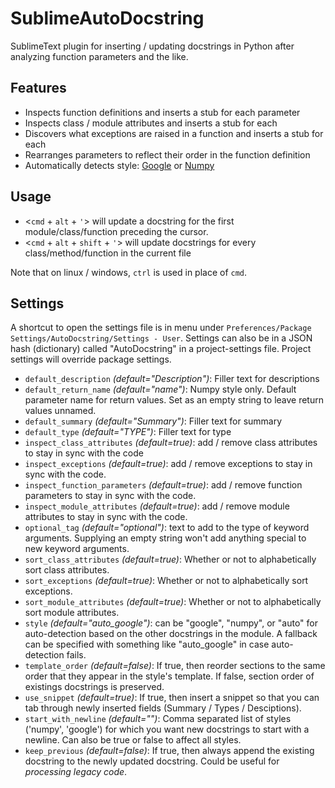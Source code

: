 SublimeAutoDocstring
====================

SublimeText plugin for inserting / updating docstrings in Python after analyzing
function parameters and the like.

Features
--------

  - Inspects function definitions and inserts a stub for each parameter
  - Inspects class / module attributes and inserts a stub for each
  - Discovers what exceptions are raised in a function and inserts a stub for each
  - Rearranges parameters to reflect their order in the function definition
  - Automatically detects style: [Google](https://sphinxcontrib-napoleon.readthedocs.org/en/latest/example_google.html "Example of Google Style")  or [Numpy](https://sphinxcontrib-napoleon.readthedocs.org/en/latest/example_numpy.html "Example of Numpy Style")

Usage
-----

  - <`cmd` + `alt` + `'`> will update a docstring for the first module/class/function preceding the cursor.
  - <`cmd` + `alt` + `shift` + `'`> will update docstrings for every class/method/function in the current file

  Note that on linux / windows, `ctrl` is used in place of `cmd`.

Settings
--------

  A shortcut to open the settings file is in menu under `Preferences/Package Settings/AutoDocstring/Settings - User`. Settings can also be in a JSON hash (dictionary) called "AutoDocstring" in a project-settings file. Project settings will override package settings.

  - `default_description` *(default="Description")*: Filler text for descriptions
  - `default_return_name` *(default="name")*: Numpy style only. Default parameter name for return values. Set as an empty string to leave return values unnamed.
  - `default_summary` *(default="Summary")*: Filler text for summary
  - `default_type` *(default="TYPE")*: Filler text for type
  - `inspect_class_attributes` *(default=true)*: add / remove class attributes to stay in sync with the code
  - `inspect_exceptions` *(default=true)*: add / remove exceptions to stay in sync with the code.
  - `inspect_function_parameters` *(default=true)*: add / remove function parameters to stay in sync with the code.
  - `inspect_module_attributes` *(default=true)*: add / remove module attributes to stay in sync with the code.
  - `optional_tag` *(default="optional")*: text to add to the type of keyword arguments. Supplying an empty string won't add anything special to new keyword arguments.
  - `sort_class_attributes` *(default=true)*: Whether or not to alphabetically sort class attributes.
  - `sort_exceptions` *(default=true)*: Whether or not to alphabetically sort exceptions.
  - `sort_module_attributes` *(default=true)*: Whether or not to alphabetically sort module attributes.
  - `style` *(default="auto_google")*: can be "google", "numpy", or "auto" for auto-detection based on the other docstrings in the module. A fallback can be specified with something like "auto_google" in case auto-detection fails.
  - `template_order` *(default=false)*: If true, then reorder sections to the same order that they appear in the style's template. If false, section order of existings docstrings is preserved.
  - `use_snippet` *(default=true)*: If true, then insert a snippet so that you can
  tab through newly inserted fields (Summary / Types / Desciptions).
  - `start_with_newline` *(default="")*: Comma separated list of styles ('numpy', 'google') for which you want new docstrings to start with a newline. Can also be true or false to affect all styles.
  - `keep_previous` *(default=false)*: If true, then always append the existing docstring to the newly updated docstring. Could be useful for *processing legacy code*.

